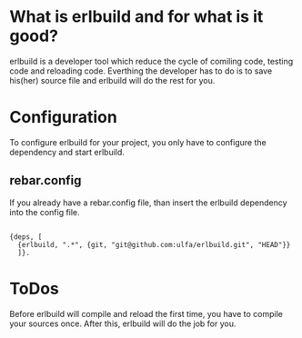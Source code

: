 # What is erlbuild and for what is it good?

erlbuild is a developer tool which reduce the cycle of comiling code, testing code and reloading code.
Everthing the developer has to do is to save his(her) source file and erlbuild will do the rest for you.

# Configuration

To configure erlbuild for your project, you only have to configure the dependency and start erlbuild.

## rebar.config

If you already have a rebar.config file, than insert the erlbuild dependency into the config file.

<code>
{deps, [
  {erlbuild, ".*", {git, "git@github.com:ulfa/erlbuild.git", "HEAD"}}
  ]}.
</code>

# ToDos

Before erlbuild will compile and reload the first time, you have to compile your sources once. After 
this, erlbuild will do the job for you.


